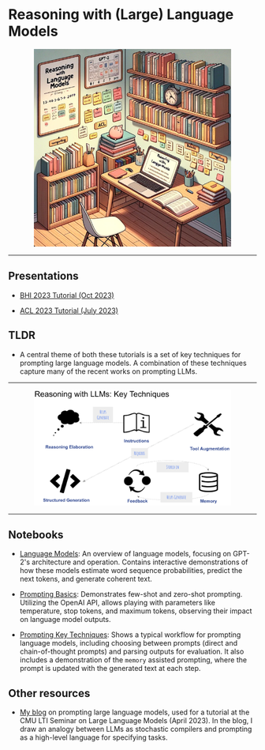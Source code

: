 # Reasoning with (Large) Language Models

<div align="center">
    <img src="res/tutorial_dalle3.png" width="400">
</div>


<hr/>

## Presentations

- [BHI 2023 Tutorial (Oct 2023)](https://docs.google.com/presentation/d/1AVaEFgnW5X_PKt4VALecafz-9Ygr2b62jEBfhMN2rTU/edit?usp=sharing)


- [ACL 2023 Tutorial (July 2023)](https://docs.google.com/presentation/d/1oa8ZyMh327OM44AAHI_-tAyAnKuT2jBSDDRHi6QlOtQ/edit?resourcekey=0-rlTwNGBzaNQNRd0aRHrDpA#slide=id.g195972482bd_1_854)

## TLDR

- A central theme of both these tutorials is a set of key techniques for prompting large language models. A combination of these techniques capture many of the recent works on prompting LLMs.

<hr/>

<div align="center">
    <img src="res/key_techniques.png" width="400">
</div>


<hr/>

## Notebooks


- [Language Models](https://github.com/madaan/llm-reasoning-tutorial/blob/main/Part_1_Language_Models.ipynb): An overview of language models, focusing on GPT-2's architecture and operation. Contains interactive demonstrations of how these models estimate word sequence probabilities, predict the next tokens, and generate coherent text.

- [Prompting Basics](https://github.com/madaan/llm-reasoning-tutorial/blob/main/Part_2_Prompting_Basics.ipynb): Demonstrates few-shot and zero-shot prompting. Utilizing the OpenAI API, allows playing with parameters like temperature, stop tokens, and maximum tokens, observing their impact on language model outputs.

- [Prompting Key Techniques](https://github.com/madaan/llm-reasoning-tutorial/blob/main/Part_3_Prompting_Key_Techniques.ipynb): Shows a typical workflow for prompting language models, including choosing between prompts (direct and chain-of-thought prompts) and parsing outputs for evaluation. It also includes a demonstration of the `memory` assisted prompting, where the prompt is updated with the generated text at each step.



## Other resources

- [My blog](https://madaan.github.io/prompting) on prompting large language models, used for a tutorial at the CMU LTI Seminar on Large Language Models (April 2023). In the blog, I draw an analogy between LLMs as stochastic compilers and prompting as a high-level language for specifying tasks.
